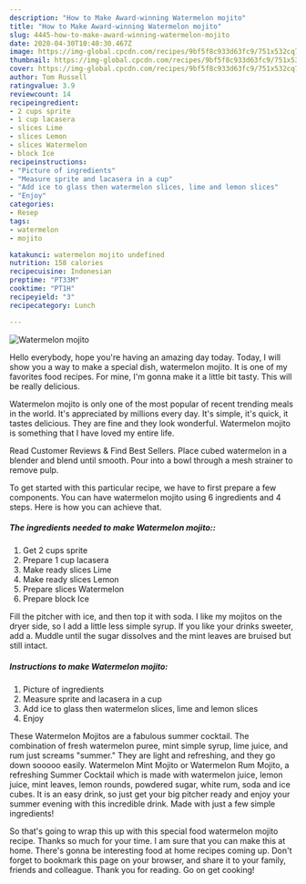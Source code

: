 ```yaml
---
description: "How to Make Award-winning Watermelon mojito"
title: "How to Make Award-winning Watermelon mojito"
slug: 4445-how-to-make-award-winning-watermelon-mojito
date: 2020-04-30T10:40:30.467Z
image: https://img-global.cpcdn.com/recipes/9bf5f8c933d63fc9/751x532cq70/watermelon-mojito-recipe-main-photo.jpg
thumbnail: https://img-global.cpcdn.com/recipes/9bf5f8c933d63fc9/751x532cq70/watermelon-mojito-recipe-main-photo.jpg
cover: https://img-global.cpcdn.com/recipes/9bf5f8c933d63fc9/751x532cq70/watermelon-mojito-recipe-main-photo.jpg
author: Tom Russell
ratingvalue: 3.9
reviewcount: 14
recipeingredient:
- 2 cups sprite
- 1 cup lacasera
- slices Lime
- slices Lemon
- slices Watermelon
- block Ice
recipeinstructions:
- "Picture of ingredients"
- "Measure sprite and lacasera in a cup"
- "Add ice to glass then watermelon slices, lime and lemon slices"
- "Enjoy"
categories:
- Resep
tags:
- watermelon
- mojito

katakunci: watermelon mojito undefined
nutrition: 158 calories
recipecuisine: Indonesian
preptime: "PT33M"
cooktime: "PT1H"
recipeyield: "3"
recipecategory: Lunch

---
```



![Watermelon mojito](https://img-global.cpcdn.com/recipes/9bf5f8c933d63fc9/751x532cq70/watermelon-mojito-recipe-main-photo.jpg)

Hello everybody, hope you're having an amazing day today. Today, I will show you a way to make a special dish, watermelon mojito. It is one of my favorites food recipes. For mine, I'm gonna make it a little bit tasty. This will be really delicious.

Watermelon mojito is only one of the most popular of recent trending meals in the world. It's appreciated by millions every day. It's simple, it's quick, it tastes delicious. They are fine and they look wonderful. Watermelon mojito is something that I have loved my entire life.

Read Customer Reviews &amp; Find Best Sellers. Place cubed watermelon in a blender and blend until smooth. Pour into a bowl through a mesh strainer to remove pulp.


To get started with this particular recipe, we have to first prepare a few components. You can have watermelon mojito using 6 ingredients and 4 steps. Here is how you can achieve that.

##### The ingredients needed to make Watermelon mojito::

1. Get 2 cups sprite
1. Prepare 1 cup lacasera
1. Make ready slices Lime
1. Make ready slices Lemon
1. Prepare slices Watermelon
1. Prepare block Ice


Fill the pitcher with ice, and then top it with soda. I like my mojitos on the dryer side, so I add a little less simple syrup. If you like your drinks sweeter, add a. Muddle until the sugar dissolves and the mint leaves are bruised but still intact. 

##### Instructions to make Watermelon mojito:

1. Picture of ingredients
1. Measure sprite and lacasera in a cup
1. Add ice to glass then watermelon slices, lime and lemon slices
1. Enjoy


These Watermelon Mojitos are a fabulous summer cocktail. The combination of fresh watermelon puree, mint simple syrup, lime juice, and rum just screams &#34;summer.&#34; They are light and refreshing, and they go down sooooo easily. Watermelon Mint Mojito or Watermelon Rum Mojito, a refreshing Summer Cocktail which is made with watermelon juice, lemon juice, mint leaves, lemon rounds, powdered sugar, white rum, soda and ice cubes. It is an easy drink, so just get your big pitcher ready and enjoy your summer evening with this incredible drink. Made with just a few simple ingredients! 

So that's going to wrap this up with this special food watermelon mojito recipe. Thanks so much for your time. I am sure that you can make this at home. There's gonna be interesting food at home recipes coming up. Don't forget to bookmark this page on your browser, and share it to your family, friends and colleague. Thank you for reading. Go on get cooking!

